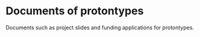 # Documents of protontypes

Documents such as project slides and funding applications for protontypes.

